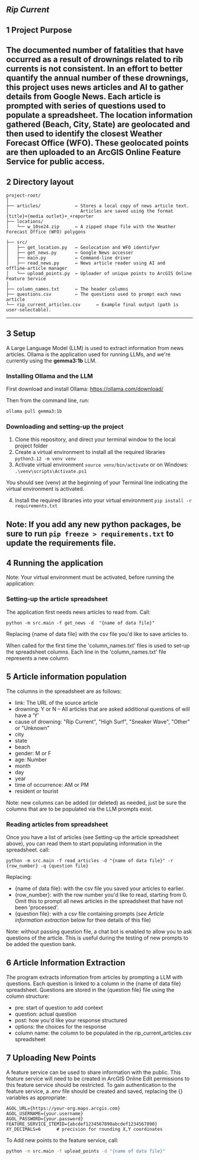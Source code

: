 *Rip Current*
---

## 1 Project Purpose
The documented number of fatalities that have occurred as a result of drownings related to rib currents is not consistent. 
In an effort to better quantify the annual number of these drownings, this project uses news articles and AI to gather details from Google News.
Each article is prompted with series of questions used to populate a spreadsheet.
The location information gathered (Beach, City, State) are geolocated and then used to identify the closest  Weather Forecast Office (WFO).
These geolocated points are then uploaded to an ArcGIS Online Feature Service for public access.
---

## 2 Directory layout

```
project‑root/
│
├── articles/             ← Stores a local copy of news article text. 
│                           Articles are saved using the format {title}+{media outlet}+_+reporter
├── locations/
│   └── w_10se24.zip      ← A zipped shape file with the Weather Forecast Office (WFO) polygons

├── src/
│   ├── get_location.py   ← Geolocation and WFO identifyer
│   ├── get_news.py       ← Google News accesser
│   ├── main.py           ← Command‑line driver
│   ├── read_news.py      ← News article reader using AI and offline‑article manager
│   └── upload_points.py  ← Uploader of unique points to ArcGIS Online Feature Service
│
├── column_names.txt      ← The header columns
├── questions.csv         ← The questions used to prompt each news article
└── rip_current_articles.csv      ← Example final output (path is user‑selectable).
```

---

## 3 Setup
A Large Language Model (LLM) is used to extract information from news articles. 
Ollama is the application used for running LLMs, and we're currently using the **gemma3:1b** LLM.

### Installing Ollama and the LLM
First download and install Ollama: https://ollama.com/download/

Then from the command line, run: 
```bash
ollama pull gemma3:1b
```

### Downloading and setting-up the project
    
1. Clone this repository, and direct your terminal window to the local project folder 
2. Create a virtual environment to install all the required libraries
    ```python3.12 -m venv venv```
3. Activate virtual environment
    ```source venv/bin/activate```
or on Windows: 
    ```.\venv\scripts\Activate.ps1 ```
   
You should see (venv) at the beginning of your Terminal line indicating the virtual environment is activated.

4. Install the required libraries into your virtual environment
```pip install -r requirements.txt```
   
Note: If you add any new python packages, be sure to run ```pip freeze > requirements.txt``` 
to update the requirements file.
---
## 4 Running the application
Note: Your virtual environment must be activated, before running the application:

### Setting-up the article spreadsheet
The application first needs news articles to read from. Call:
```base
python -m src.main -f get_news -d  "{name of data file}"
```
Replacing {name of data file} with the csv file you'd like to save articles to.

When called for the first time the 'column_names.txt' files is used to set-up the spreadsheet columns.
Each line in the 'column_names.txt' file represents a new column.

## 5 Article information population
The columns in the spreadsheet are as follows:

* link: The URL of the source article
* drowning: Y or N – All articles that are asked additional questions of will have a ‘Y’
* cause of drowning: "Rip Current", "High Surf", "Sneaker Wave", "Other" or "Unknown"
* city
* state
* beach
* gender: M or F
* age: Number
* month
* day
* year
* time of occurrence: AM or PM
* resident or tourist

Note: new columns can be added (or deleted) as needed, 
just be sure the columns that are to be populated via the LLM prompts exist.

### Reading articles from spreadsheet

Once you have a list of articles (see Setting-up the article spreadsheet above), you can read them to start populating information in the spreadsheet.
call:
```
python -m src.main -f read_articles -d "{name of data file}" -r {row_number} -q {question file}
```

Replacing:
- {name of data file}: with the csv file you saved your articles to earlier.
- {row_number}: with the row number you'd like to read, starting from 0. Omit this to prompt all news articles in the spreadsheet that have not been 'processed'.
- {question file}: with a csv file containing prompts (*see Article information extraction* below for thee details of this file)

Note: without passing question file, a chat bot is enabled to allow you to ask questions of the article. 
This is useful during the testing of new prompts to be added the question bank.


## 6 Article Information Extraction
The program extracts information from articles by prompting a LLM with questions.
Each question is linked to a column in the {name of data file} spreadsheet. 
Questions are stored in the {question file} file using the column structure:
* pre: start of question to add context
* question: actual question
* post: how you'd like your response structured
* options: the choices for the response
* column name: the column to be populated in the rip_current_articles.csv spreadsheet

## 7 Uploading New Points
A feature service can be used to share information with the public. 
This feature service will need to be created in ArcGIS Online
Edit permissions to this feature service should be restricted. 
To gain authentication to the feature service, a .env file should be created and saved, 
replacing the {} variables as appropriate:
```
AGOL_URL={https://your-org.maps.arcgis.com}
AGOL_USERNAME={your.username}
AGOL_PASSWORD={your.password}
FEATURE_SERVICE_ITEMID={abcdef1234567890abcdef1234567890}
XY_DECIMALS=6      # precision for rounding X,Y coordinates

```

To Add new points to the feature service,
call:
```bash
python -m src.main -f upload_points -d "{name of data file}"
```